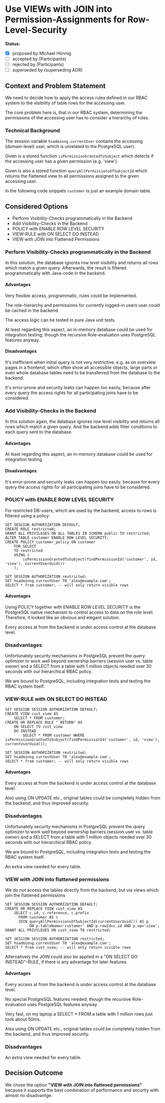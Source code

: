 # Use VIEWs with JOIN into Permission-Assignments for Row-Level-Security

**Status:**
- [x] proposed by Michael Hönnig
- [ ] accepted by (Participants)
- [ ] rejected by (Participants)
- [ ] superseded by (superseding ADR)

## Context and Problem Statement

We need to decide how to apply the access rules defined in our RBAC system to the visibility of table rows for the accessing user.

The core problem here is, that in our RBAC system, determining the permissions of the accessing user has to consider a hierarchy of roles.

### Technical Background

The session variable `hsadminng.currentUser` contains the accessing (domain-level) user, which is unrelated to the PostgreSQL user).

Given is a stored function `isPermissionGrantedToSubject` which detects if the accessing user has a given permission (e.g. 'view').

Given is also a stored function `queryAllPermissionsOfSubjectId` which returns the flattened view to all permissions assigned to the given accessing user.

In the following code snippets `customer` is just an example domain table. 

## Considered Options

* Perform Visibility-Checks programmatically in the Backend
* Add Visibility-Checks in the Backend
* POLICY with ENABLE ROW LEVEL SECURITY
* VIEW-RULE with  ON SELECT DO INSTEAD
* VIEW with JOIN into Flattened Permissions

### Perform Visibility-Checks programmatically in the Backend

In this solution, the database ignores row level visibility and returns all rows which match a given query. Afterwards, the result is filtered programmatically with Java-code in the backend.

#### Advantages

Very flexible access, programmatic, rules could be implemented.

The role-hierarchy and permissions for currently logged-in users user could be cached in the backend.

The access logic can be tested in pure Java unit tests.

At least regarding this aspect, an in-memory database could be used for integration testing; though the recursive Role-evaluation uses PostgreSQL features anyway. 

#### Disadvantages

It's inefficient when initial query is not very restrictive, e.g. as on overview pages in a frontend, which often show all accessible objects, large parts or even whole database tables need to be transferred from the database to the backend.

It's error-prone and security leaks can happen too easily, because after every query the access rights for all participating joins have to be considered.

### Add Visibility-Checks in the Backend

In this solution again, the database ignores row level visibility and returns all rows which match a given query. And the backend adds filter conditions to each query sent to the database.

#### Advantages

At least regarding this aspect, an in-memory database could be used for integration testing. 

#### Disadvantages

It's error-prone and security leaks can happen too easily, because for every query the access rights for all participating joins have to be considered.

### POLICY with ENABLE ROW LEVEL SECURITY

For restricted DB-users, which are used by the backend, access to rows is filtered using a policy:

    SET SESSION AUTHORIZATION DEFAULT;
    CREATE ROLE restricted;
    GRANT ALL PRIVILEGES ON ALL TABLES IN SCHEMA public TO restricted; 
    ALTER TABLE customer ENABLE ROW LEVEL SECURITY;
    CREATE POLICY customer_policy ON customer
        FOR SELECT
        TO restricted
        USING (
            isPermissionGrantedToSubject(findPermissionId('customer', id, 'view'), currentUserUuid())
        );
    
    SET SESSION AUTHORIZATION restricted;
    SET hsadminng.currentUser TO 'alex@example.com';
    SELECT * from customer; -- will only return visible rows

#### Advantages

Using POLICY together with ENABLE ROW LEVEL SECURITY is the PostgreSQL native mechanism to control access to data on the role level. Therefore, it looked like an obvious and elegant solution.

Every access at from the backend is under access control at the database level.

### Disadvantages

Unfortunately security mechanisms in PostgreSQL prevent the query optimizer to work well beyond ownership barriers (session user vs. table owner) and a SELECT from a table with 1 million objects needed over 30 seconds with our hierarchical RBAC policy.

We are bound to PostgreSQL, including integration tests and testing the RBAC system itself.

### VIEW-RULE with ON SELECT DO INSTEAD

    SET SESSION SESSION AUTHORIZATION DEFAULT;
    CREATE VIEW cust_view AS
        SELECT * FROM customer;
    CREATE OR REPLACE RULE "_RETURN" AS
        ON SELECT TO cust_view
        DO INSTEAD
            SELECT * FROM customer WHERE isPermissionGrantedToSubject(findPermissionId('customer', id, 'view'), currentUserUuid());

    SET SESSION AUTHORIZATION restricted;
    SET hsadminng.currentUser TO 'alex@example.com';
    SELECT * from customer; -- will only return visible rows

#### Advantages

Every access at from the backend is under access control at the database level.

Also using ON UPDATE etc., original tables could be completely hidden from the backend, and thus improved security.

### Disadvantages

Unfortunately security mechanisms in PostgreSQL prevent the query optimizer to work well beyond ownership barriers (session user vs. table owner) and a SELECT from a table with 1 million objects needed over 30 seconds with our hierarchical RBAC policy.

We are bound to PostgreSQL, including integration tests and testing the RBAC system itself.

An extra view needed for every table.


### VIEW with JOIN into flattened permissions

We do not access the tables directly from the backend, but via views which join the flattened permissions 

    SET SESSION SESSION AUTHORIZATION DEFAULT;
    CREATE OR REPLACE VIEW cust_view AS
        SELECT c.id, c.reference, c.prefix
          FROM customer AS c
          JOIN queryAllPermissionsOfSubjectId(currentUserUuid()) AS p
               ON p.tableName='customer' AND p.rowId=c.id AND p.op='view';
    GRANT ALL PRIVILEGES ON cust_view TO restricted;
    
    SET SESSION SESSION AUTHORIZATION restricted;
    SET hsadminng.currentUser TO 'alex@example.com';
    SELECT * from cust_view; -- will only return visible rows

Alternatively the JOIN could also be applied in a "ON SELECT DO INSTEAD"-RULE, if there is any advantage for later features.

#### Advantages

Every access at from the backend is under access control at the database level.

No special PostgreSQL features needed; though the recursive Role-evaluation uses PostgreSQL features anyway.

Very fast, on my laptop a SELECT * FROM a table with 1 million rows just took about 50ms.

Also using ON UPDATE etc., original tables could be completely hidden from the backend, and thus improved security.

### Disadvantages

An extra view needed for every table.


## Decision Outcome

We chose the option **"VIEW with JOIN into flattened permissions"** because it supports the best combination of performance and security with almost no disadvantge. 

